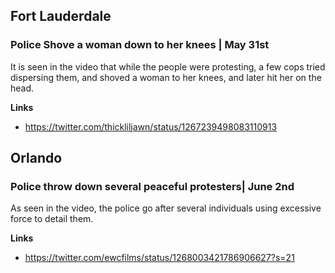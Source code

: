 ## Fort Lauderdale

### Police Shove a woman down to her knees | May 31st

It is seen in the video that while the people were protesting, a few cops tried dispersing them, and shoved a woman to her knees, and later hit her on the head.

**Links**

* https://twitter.com/thickliljawn/status/1267239498083110913

## Orlando

### Police throw down several peaceful protesters| June 2nd

As seen in the video, the police go after several individuals using excessive force to detail them.

**Links**

* https://twitter.com/ewcfilms/status/1268003421786906627?s=21
